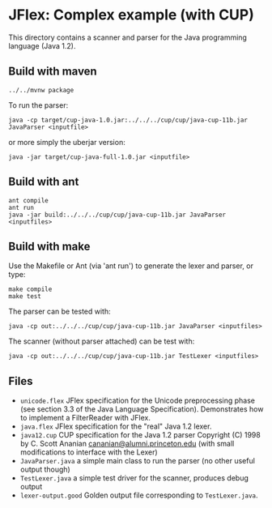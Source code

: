 JFlex: Complex example (with CUP)
===============================

This directory contains a scanner and parser for the Java programming language (Java 1.2).

## Build with maven

    ../../mvnw package
    
To run the parser:

    java -cp target/cup-java-1.0.jar:../../../cup/cup/java-cup-11b.jar JavaParser <inputfile>

or more simply the uberjar version:

    java -jar target/cup-java-full-1.0.jar <inputfile>


## Build with ant

    ant compile
    ant run
    java -jar build:../../../cup/cup/java-cup-11b.jar JavaParser <inputfiles>

## Build with make

Use the Makefile or Ant (via 'ant run') to generate the lexer and
parser, or type:

    make compile
    make test

The parser can be tested with:

    java -cp out:../../../cup/cup/java-cup-11b.jar JavaParser <inputfiles>

The scanner (without parser attached) can be test with:

    java -cp out:../../../cup/cup/java-cup-11b.jar TestLexer <inputfiles>

## Files

* `unicode.flex`
  JFlex specification for the Unicode preprocessing phase
  (see section 3.3 of the Java Language Specification).
  Demonstrates how to implement a FilterReader with JFlex.
* `java.flex`
  JFlex specification for the "real" Java 1.2 lexer.
* `java12.cup`
  CUP specification for the Java 1.2 parser
  Copyright (C) 1998 by C. Scott Ananian <cananian@alumni.princeton.edu>
  (with small modifications to interface with the Lexer)
* `JavaParser.java`
  a simple main class to run the parser (no other useful output though)
* `TestLexer.java`
  a simple test driver for the scanner, produces debug output
* `lexer-output.good`
  Golden output file corresponding to `TestLexer.java`.
